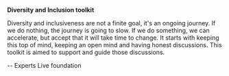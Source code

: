 **Diversity and Inclusion toolkit**

Diversity and inclusiveness are not a finite goal, it's an ongoing journey. If we do nothing, the journey is going to slow. If we do something, we can accelerate, but accept that it will take time to change. It starts with keeping this top of mind, keeping an open mind and having honest discussions. This toolkit is aimed to support and guide those discussions.

-- Experts Live foundation
